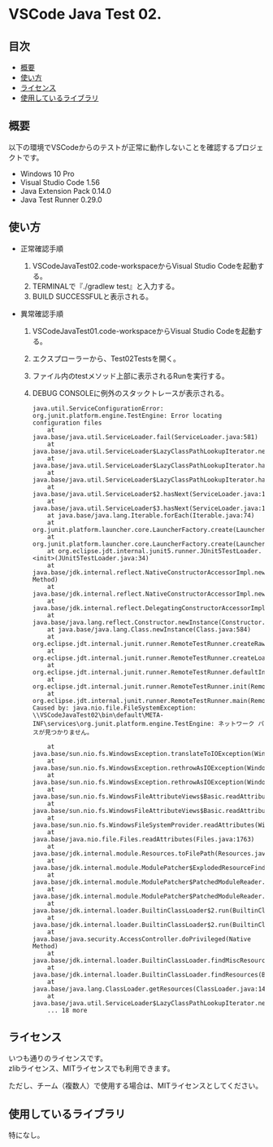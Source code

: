 # VSCode Java Test 02.

## 目次

* [概要](#概要)
* [使い方](#使い方)
* [ライセンス](#ライセンス)
* [使用しているライブラリ](#使用しているライブラリ)

## 概要

以下の環境でVSCodeからのテストが正常に動作しないことを確認するプロジェクトです。  
* Windows 10 Pro 
* Visual Studio Code 1.56
* Java Extension Pack 0.14.0
* Java Test Runner 0.29.0

## 使い方

* 正常確認手順
	1. VSCodeJavaTest02.code-workspaceからVisual Studio Codeを起動する。
	1. TERMINALで『./gradlew test』と入力する。
	1. BUILD SUCCESSFULと表示される。

* 異常確認手順
	1. VSCodeJavaTest01.code-workspaceからVisual Studio Codeを起動する。
	1. エクスプローラーから、Test02Testsを開く。
	1. ファイル内のtestメソッド上部に表示されるRunを実行する。
	1. DEBUG CONSOLEに例外のスタックトレースが表示される。

		```
		java.util.ServiceConfigurationError: org.junit.platform.engine.TestEngine: Error locating configuration files
			at java.base/java.util.ServiceLoader.fail(ServiceLoader.java:581)
			at java.base/java.util.ServiceLoader$LazyClassPathLookupIterator.nextProviderClass(ServiceLoader.java:1198)
			at java.base/java.util.ServiceLoader$LazyClassPathLookupIterator.hasNextService(ServiceLoader.java:1220)
			at java.base/java.util.ServiceLoader$LazyClassPathLookupIterator.hasNext(ServiceLoader.java:1264)
			at java.base/java.util.ServiceLoader$2.hasNext(ServiceLoader.java:1299)
			at java.base/java.util.ServiceLoader$3.hasNext(ServiceLoader.java:1384)
			at java.base/java.lang.Iterable.forEach(Iterable.java:74)
			at org.junit.platform.launcher.core.LauncherFactory.create(LauncherFactory.java:87)
			at org.junit.platform.launcher.core.LauncherFactory.create(LauncherFactory.java:67)
			at org.eclipse.jdt.internal.junit5.runner.JUnit5TestLoader.<init>(JUnit5TestLoader.java:34)
			at java.base/jdk.internal.reflect.NativeConstructorAccessorImpl.newInstance0(Native Method)
			at java.base/jdk.internal.reflect.NativeConstructorAccessorImpl.newInstance(NativeConstructorAccessorImpl.java:62)
			at java.base/jdk.internal.reflect.DelegatingConstructorAccessorImpl.newInstance(DelegatingConstructorAccessorImpl.java:45)
			at java.base/java.lang.reflect.Constructor.newInstance(Constructor.java:490)
			at java.base/java.lang.Class.newInstance(Class.java:584)
			at org.eclipse.jdt.internal.junit.runner.RemoteTestRunner.createRawTestLoader(RemoteTestRunner.java:371)
			at org.eclipse.jdt.internal.junit.runner.RemoteTestRunner.createLoader(RemoteTestRunner.java:366)
			at org.eclipse.jdt.internal.junit.runner.RemoteTestRunner.defaultInit(RemoteTestRunner.java:310)
			at org.eclipse.jdt.internal.junit.runner.RemoteTestRunner.init(RemoteTestRunner.java:225)
			at org.eclipse.jdt.internal.junit.runner.RemoteTestRunner.main(RemoteTestRunner.java:209)
		Caused by: java.nio.file.FileSystemException: \\VSCodeJavaTest02\bin\default\META-INF\services\org.junit.platform.engine.TestEngine: ネットワーク パスが見つかりません。

			at java.base/sun.nio.fs.WindowsException.translateToIOException(WindowsException.java:92)
			at java.base/sun.nio.fs.WindowsException.rethrowAsIOException(WindowsException.java:103)
			at java.base/sun.nio.fs.WindowsException.rethrowAsIOException(WindowsException.java:108)
			at java.base/sun.nio.fs.WindowsFileAttributeViews$Basic.readAttributes(WindowsFileAttributeViews.java:53)
			at java.base/sun.nio.fs.WindowsFileAttributeViews$Basic.readAttributes(WindowsFileAttributeViews.java:38)
			at java.base/sun.nio.fs.WindowsFileSystemProvider.readAttributes(WindowsFileSystemProvider.java:194)
			at java.base/java.nio.file.Files.readAttributes(Files.java:1763)
			at java.base/jdk.internal.module.Resources.toFilePath(Resources.java:102)
			at java.base/jdk.internal.module.ModulePatcher$ExplodedResourceFinder.find(ModulePatcher.java:506)
			at java.base/jdk.internal.module.ModulePatcher$PatchedModuleReader.findResourceInPatch(ModulePatcher.java:302)
			at java.base/jdk.internal.module.ModulePatcher$PatchedModuleReader.find(ModulePatcher.java:358)
			at java.base/jdk.internal.loader.BuiltinClassLoader$2.run(BuiltinClassLoader.java:409)
			at java.base/jdk.internal.loader.BuiltinClassLoader$2.run(BuiltinClassLoader.java:404)
			at java.base/java.security.AccessController.doPrivileged(Native Method)
			at java.base/jdk.internal.loader.BuiltinClassLoader.findMiscResource(BuiltinClassLoader.java:403)
			at java.base/jdk.internal.loader.BuiltinClassLoader.findResources(BuiltinClassLoader.java:334)
			at java.base/java.lang.ClassLoader.getResources(ClassLoader.java:1466)
			at java.base/java.util.ServiceLoader$LazyClassPathLookupIterator.nextProviderClass(ServiceLoader.java:1195)
			... 18 more
		```

## ライセンス

いつも通りのライセンスです。  
zlibライセンス、MITライセンスでも利用できます。  

ただし、チーム（複数人）で使用する場合は、MITライセンスとしてください。  

## 使用しているライブラリ

特になし。
